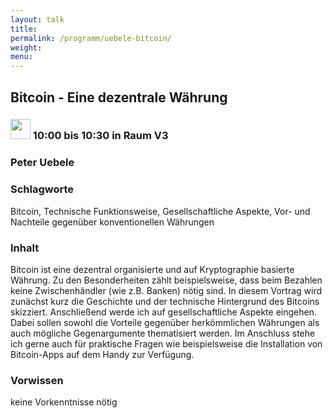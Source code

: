 ```yaml
---
layout: talk
title:
permalink: /programm/uebele-bitcoin/
weight: 
menu:
---
```

## Bitcoin&nbsp;-&nbsp;Eine&nbsp;dezentrale&nbsp;Währung

### <img height = "32" src="../../images/talk.svg"> 10:00 bis 10:30 in Raum V3

### Peter&nbsp;Uebele

### Schlagworte

Bitcoin, Technische Funktionsweise, Gesellschaftliche Aspekte, Vor- und Nachteile gegenüber konventionellen Währungen

### Inhalt

Bitcoin ist eine dezentral organisierte und auf Kryptographie basierte Währung. Zu den Besonderheiten zählt beispielsweise, dass beim Bezahlen keine Zwischenhändler (wie z.B. Banken) nötig sind.
In diesem Vortrag wird zunächst kurz die Geschichte und der technische Hintergrund des Bitcoins skizziert. Anschließend werde ich auf gesellschaftliche Aspekte eingehen. Dabei sollen sowohl die Vorteile gegenüber herkömmlichen Währungen als auch mögliche Gegenargumente thematisiert werden.
Im Anschluss stehe ich gerne auch für praktische Fragen wie beispielsweise die Installation von Bitcoin-Apps auf dem Handy zur Verfügung.

### Vorwissen

keine Vorkenntnisse nötig

